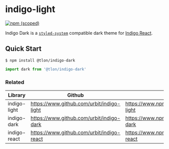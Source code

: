 # indigo-light

[![npm (scoped)](https://img.shields.io/npm/v/@tlon/indigo-tokens?style=flat)](https://www.npmjs.com/package/@tlon/indigo-tokens)

Indigo Dark is a [`styled-system`](https://styled-system.com/theme-specification) compatible dark theme for [Indigo React](https://www.github.com/urbit/indigo-react).

## Quick Start

```
$ npm install @tlon/indigo-dark
```

```js
import dark from '@tlon/indigo-dark'
```

### Related

| Library      | Github                                    | NPM                                              |
| ------------ | ----------------------------------------- | ------------------------------------------------ |
| indigo-light | https://www.github.com/urbit/indigo-light | https://www.npmjs.com/package/@tlon/indigo-light |
| indigo-dark  | https://www.github.com/urbit/indigo-dark  | https://www.npmjs.com/package/@tlon/indigo-dark  |
| indigo-react | https://www.github.com/urbit/indigo-react | https://www.npmjs.com/package/@tlon/indigo-react |

